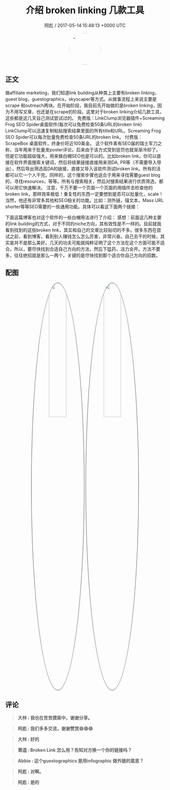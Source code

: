 <h1 align="center">介绍 broken linking 几款工具</h1>
<p align="center">
    <a>阿彪 / 2017-05-14 15:48:13 &#43;0000 UTC</a>
</p>

<div align="center">
    <img src="https://images.zsxq.com/Fua4BzMEn_S347UckJEd7Es5gK6w?e=1590940799&amp;token=kIxbL07-8jAj8w1n4s9zv64FuZZNEATmlU_Vm6zD:0j7Bgd_W1um-k0tOJYl6nykAOhQ=" width="100" height="100" style="border:1px solid;border-radius:50%; color:#ffffff"/>
</div>

## 正文

<div>
做affiliate marketing，我们知道link building从种类上主要有broken linking，guest blog，guestographics，skyscaper等方式。从做事流程上来说主要是scrape 和outreach两块。在开始阶段，我目前先开始做的是broken linking，因为不用写文章，也还是在scrape的阶段。这里对于broken linking介绍几款工具，这些都是这几天自己测试尝试过的。
免费版：LinkClump浏览器插件&#43;Screaming Frog SEO Spider桌面软件(每次可以免费检查50条URL的broken link)
LinkClump可以迅速复制粘贴搜索结果里面的所有title和URL。Screaming Frog SEO Spider可以每次批量免费检查50条URL的broken link。
付费版：ScrapeBox 桌面软件，终身价将近100美金。
这个软件素有SEO届的瑞士军刀之称，当年用来于批量发poster评论，后来由于该方式受到惩罚也就渐渐冷却了。但是它功能超级强大，用来做白帽SEO也是可以的。比如broken link，你可以直接在软件界面搜索关键词，然后将结果链接直接用来测DA, PR等（不需要导入导出），然后导出筛选高DA的链接，直接又导入该软件测试broken link。所有的活都可以它一个人干完。同样的，这个搜索步骤也适合于用来寻找需要guest blog的，寻找resources，等等。所有与搜索相关，然后对搜索结果进行优质筛选，都可以用它快速解决。
注意，千万不要一个页面一个页面的用插件去检查他的broken link，那样效率极低！重复性的东西一定要想到是否可以批量化，scale！
当然，他还有非常多其他和SEO相关的功能。比如：测外链，锚文本，Mass URL shorter等等SEO需要的一些通用功能。具体可以看这下面两个链接：

 
下面这篇博客也对这个软件的一些白帽用法进行了介绍： 
感想：前面这几种主要的link building的方式，对于不同的niche方向，其有效性是不一样的。目前就我看到找到的这些broken link，其实和自己的文章比较贴切的不多。很多东西在尝试之前，看到博客，看到别人赚钱怎么怎么厉害，非常兴奋。自己去干的时候，其实是并不是那么美好。几天的功夫可能就纯粹证明了这个方法在这个方面可能不适合。所以，要尽快找到合适自己方向的方法，然后下猛药，活力全开。方法不要 多，往往绝招就是那么一两个。关键的是尽快找到那个适合你自己方向的招数。
</div>

## 配图
<div class="image" align="center">

<img src="https://images.zsxq.com/Fv4DhDX0Z7KpZRmx2h6SpfsoFCrC?e=1590940799&amp;token=kIxbL07-8jAj8w1n4s9zv64FuZZNEATmlU_Vm6zD:iRCYuITK_eJa7ZKZFvA_4hd1xdY=" width="33%" height="33%" style="border:1px solid;border-radius:50%; color:#3c3f41"/>

<img src="https://images.zsxq.com/FvAvRQGD9ymX-BBpvXrVlHf3e80l?e=1590940799&amp;token=kIxbL07-8jAj8w1n4s9zv64FuZZNEATmlU_Vm6zD:8694ox9fBft1nTC_j3EonLTiptI=" width="33%" height="33%" style="border:1px solid;border-radius:50%; color:#3c3f41"/>

</div>

## 评论

<div align="left">
<div>

<blockquote >
<span> <strong>大林 : 我也在苦苦摸索中，谢谢分享。 </strong></span>
</blockquote>

<blockquote >
<span> <strong>阿彪 : 我们多多交流，谢谢赞赏😄😄😄 </strong></span>
</blockquote>

<blockquote >
<span> <strong>大林 : 好的 </strong></span>
</blockquote>

<blockquote >
<span> <strong>萧遥 : Broken Link 怎么用？告知对方换一个你的链接吗？ </strong></span>
</blockquote>

<blockquote >
<span> <strong>Abbie : 这个guestographics 是用infographic 做外链的意思？ </strong></span>
</blockquote>

<blockquote >
<span> <strong>阿彪 : 对啊。 </strong></span>
</blockquote>

<blockquote >
<span> <strong>阿彪 : 是的 </strong></span>
</blockquote>

</div>
</div>